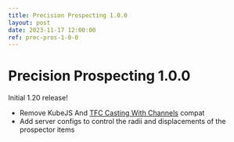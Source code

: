 ```yaml
---
title: Precision Prospecting 1.0.0
layout: post
date: 2023-11-17 12:00:00
ref: prec-pros-1-0-0
---
```


# Precision Prospecting 1.0.0

Initial 1.20 release!

- Remove KubeJS And [TFC Casting With Channels](https://www.curseforge.com/minecraft/mc-mods/tfc-casting-with-channels) compat
- Add server configs to control the radii and displacements of the prospector items
